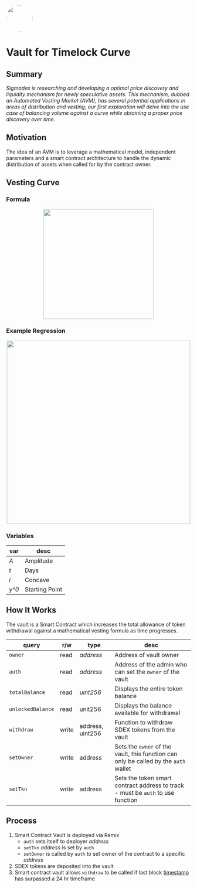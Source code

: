 <img src="https://user-images.githubusercontent.com/33762147/155625647-55c69f06-e0ea-44a8-a425-7aa086c329c5.png" style="border-radius:50%;width:72px;">

# Vault for Timelock Curve

## Summary
<em>Sigmadex is researching and developing a optimal price discovery and liquidity mechanism for newly speculative assets. This mechanism, dubbed an Automated Vesting Market (AVM), has several potential applications in areas of distribution and vesting; our first exploration will delve into the use case of balancing volume against a curve while obtaining a proper price discovery over time.</em>

## Motivation
The idea of an AVM is to leverage a mathematical model, independent parameters and a smart contract architecture to handle the dynamic distribution of assets when called for by the contract owner.

## Vesting Curve
### Formula

<p align="center">
<img src="https://render.githubusercontent.com/render/math?math=A\left(\left(1-y_{0}\right)\cdot\left(1-i^{\left(-x\right)}\right)\cdot\left(\frac{1}{1-i^{-t}}\right)+y_{0}\right)" style="width:300px;">
</p>

### Example Regression

<p align="center">
<img src="https://user-images.githubusercontent.com/33762147/155788169-8b64b219-8474-4ed5-95d0-a21994a9645f.png" style="width:500px;">
</p>

### Variables
<div align="center">

| var | desc |   
| --- | ---  |
|<em>A</em>  |Amplitude  |
|<em>t</em>  |Days       |
|<em>i</em>  |Concave    |
|<em>y^0</em>|Starting Point|

</div>

## How It Works
The vault is a Smart Contract which increases the total allowance of token withdrawal against a mathematical vesting formula as time progresses.

|query|r/w|type|desc|
|----------|----|-------|----------------------|
|`owner`   |read|<em>address</em>|Address of vault owner|
|`auth`    |read|<em>address</em>|Address of the admin who can set the `owner` of the vault|
|`totalBalance` |read|<em>uint256</em>|Displays the entire token balance|
|`unlockedBalance`|read|unit256|Displays the balance available for withdrawal|
|`withdraw`|write|address, uint256|Function to withdraw SDEX tokens from the vault|
|`setOwner`|write|address|Sets the `owner` of the vault, this function can only be called by the `auth` wallet|
|`setTkn`|write|address|Sets the token smart contract address to track - must be `auth` to use function|

## Process
1. Smart Contract Vault is deployed via Remix
   - `auth` sets itself to deployer <em>address</em>
   - `setTkn` <em>address</em> is set by `auth`
   - `setOwner` is called by `auth` to set owner of the contract to a specific <em>address</em>
2. SDEX tokens are deposited into the vault
3. Smart contract vault allows `withdraw` to be called if last block [timestamp] has surpassed a 24 hr timeframe

[timestamp]: https://support.avax.network/en/articles/5106526-measuring-time-in-smart-contracts
